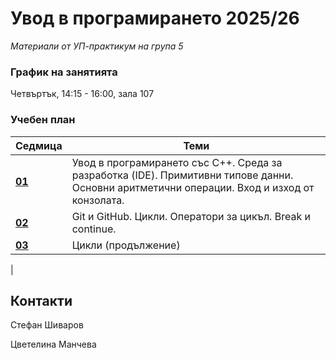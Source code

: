 # Увод в програмирането 2025/26

_Материали от УП-практикум на група 5_

### График на занятията

Четвъртък, 14:15 - 16:00, зала 107

### Учебен план

| Седмица                                                                                                 | Теми                                                                                                                                                            |
| ------------------------------------------------------------------------------------------------------- | --------------------------------------------------------------------------------------------------------------------------------------------------------------- |
| **[01](https://github.com/StefanShivarov/introduction-to-programming-fmi-2025-26/tree/main/Week%2001)** | Увод в програмирането със C++. Среда за разработка (IDE). Примитивни типове данни. Основни аритметични операции. Вход и изход от конзолата. |
| **[02](https://github.com/StefanShivarov/introduction-to-programming-fmi-2025-26/tree/main/Week%2002)** | Git и GitHub. Цикли. Оператори за цикъл. Break и continue. |
| **[03](https://github.com/StefanShivarov/introduction-to-programming-fmi-2025-26/tree/main/Week%2003)** | Цикли (продължение) |
|


## Контакти

Стефан Шиваров

Цветелина Манчева
